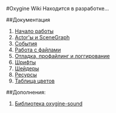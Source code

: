 #Oxygine Wiki
Находится в разработке...

##Документация
1. [Начало работы](start)
1. [Actor'ы и SceneGraph](actors)
2. [События](events)
3. [Работа с файлами](filesystem)
4. [Отладка, профайлинг и логгирование](ru/debug) 
5. [Шрифты](fonts)
6. [Шейдеры](shaders)
7. [Ресурсы](resources)
8. [Таблица цветов](colors)


##Дополнения:
1. [Библиотека oxygine-sound](ru/sounds)